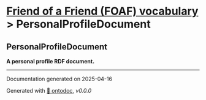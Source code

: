# [Friend of a Friend (FOAF) vocabulary](../homepage.md) > PersonalProfileDocument

## PersonalProfileDocument

**A personal profile RDF document.**



---

Documentation generated on 2025-04-16

Generated with [📑 ontodoc](https://github.com/StephaneBranly/ontodoc), *v0.0.0*